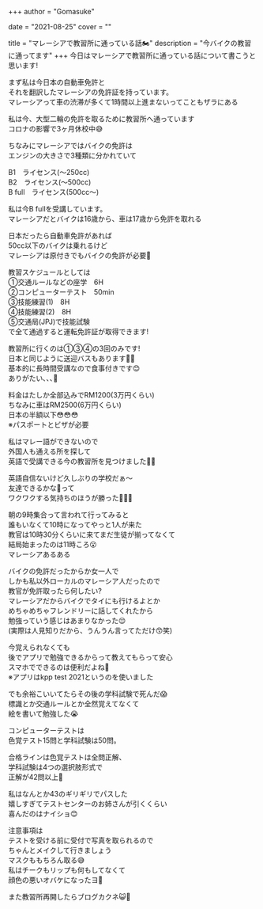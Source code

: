 +++
author = "Gomasuke"

date = "2021-08-25"
cover = ""

title = "マレーシアで教習所に通っている話🏍"
description = "今バイクの教習に通ってます"
+++
今日はマレーシアで教習所に通っている話について書こうと思います!  
  
まず私は今日本の自動車免許と  
それを翻訳したマレーシアの免許証を持っています。  
マレーシアって車の渋滞が多くて1時間以上進まないってこともザラにある  
  
私は今、大型二輪の免許を取るために教習所へ通っています  
コロナの影響で3ヶ月休校中😅  
  
  
ちなみにマレーシアではバイクの免許は  
エンジンの大きさで3種類に分かれていて  
  
B1　ライセンス(〜250cc)  
B2　ライセンス(〜500cc)  
B full　ライセンス(500cc〜)  
  
私は今B fullを受講しています。  
マレーシアだとバイクは16歳から、車は17歳から免許を取れる  
  
日本だったら自動車免許があれば  
50cc以下のバイクは乗れるけど  
マレーシアは原付きでもバイクの免許が必要🤔  
  

教習スケジュールとしては    
①交通ルールなどの座学　6H  
②コンピューターテスト　50min  
③技能練習(1)　8H  
④技能練習(2)　8H  
⑤交通局(JPJ)で技能試験    
で全て通過すると運転免許証が取得できます!  
  
教習所に行くのは①③④の3回のみです!  
日本と同じように送迎バスもあります👍🏻  
基本的に長時間受講なので食事付きです😊  
ありがたい､､､🤤  
  
料金はたしか全部込みでRM1200(3万円くらい)  
ちなみに車はRM2500(6万円くらい)  
日本の半額以下😳😳😳  
※パスポートとビザが必要  
  
私はマレー語ができないので  
外国人も通える所を探して  
英語で受講できる今の教習所を見つけました👏🏻  
  
英語自信ないけど久しぶりの学校だぁ〜  
友達できるかな🥴って  
ワクワクする気持ちのほうが勝った🤭🤭🤭  
  
朝の9時集合って言われて行ってみると  
誰もいなくて10時になってやっと1人が来た  
教官は10時30分くらいに来てまだ生徒が揃ってなくて  
結局始まったのは11時ころ😮  
マレーシアあるある  
  
バイクの免許だったからか女一人で  
しかも私以外ローカルのマレーシア人だったので  
教官が免許取ったら何したい?  
マレーシアだからバイクでタイにも行けるよとか  
めちゃめちゃフレンドリーに話してくれたから  
勉強っていう感じはあまりなかった😌  
(実際は人見知りだから、うんうん言ってただけ😙笑)  
  
今覚えられなくても  
後でアプリで勉強できるからって教えてもらって安心  
スマホでできるのは便利だよね🤔  
※アプリはkpp test 2021というのを使いました  
  
でも余裕こいいてたらその後の学科試験で死んだ😱  
標識とか交通ルールとか全然覚えてなくて  
絵を書いて勉強した😭  
  
コンピューターテストは  
色覚テスト15問と学科試験は50問。  
  
合格ラインは色覚テストは全問正解、  
学科試験は4つの選択肢形式で  
正解が42問以上🥲  
  
私はなんとか43のギリギリでパスした  
嬉しすぎてテストセンターのお姉さんが引くくらい  
喜んだのはナイショ😊  
  
注意事項は  
テストを受ける前に受付で写真を取られるので  
ちゃんとメイクして行きましょう  
マスクももちろん取る😅    
私はチークもリップも何もしてなくて  
顔色の悪いオバケになったヨ🤡  
  
また教習所再開したらブログカクネ😺🍑